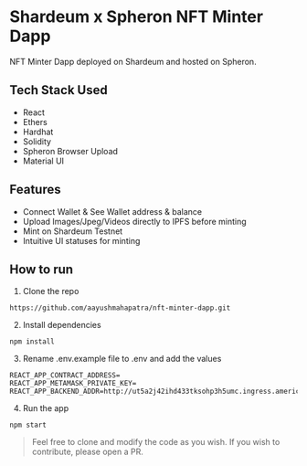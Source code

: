 # Shardeum x Spheron NFT Minter Dapp

NFT Minter Dapp deployed on Shardeum and hosted on Spheron.

## Tech Stack Used

- React
- Ethers
- Hardhat
- Solidity
- Spheron Browser Upload
- Material UI

## Features

- Connect Wallet & See Wallet address & balance
- Upload Images/Jpeg/Videos directly to IPFS before minting
- Mint on Shardeum Testnet
- Intuitive UI statuses for minting

## How to run

1. Clone the repo

``` 
https://github.com/aayushmahapatra/nft-minter-dapp.git
```

2. Install dependencies

``` 
npm install 
```
3. Rename .env.example file to .env and add the values

``` 
REACT_APP_CONTRACT_ADDRESS=
REACT_APP_METAMASK_PRIVATE_KEY=
REACT_APP_BACKEND_ADDR=http://ut5a2j42ihd433tksohp3h5umc.ingress.america.computer
```
4. Run the app

``` 
npm start
```

> Feel free to clone and modify the code as you wish. If you wish to contribute, please open a PR.
